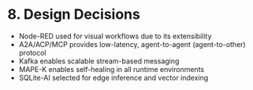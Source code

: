 # 8. Design Decisions

- Node-RED used for visual workflows due to its extensibility
- A2A/ACP/MCP provides low-latency, agent-to-agent (agent-to-other) protocol
- Kafka enables scalable stream-based messaging
- MAPE-K enables self-healing in all runtime environments
- SQLite-AI selected for edge inference and vector indexing
